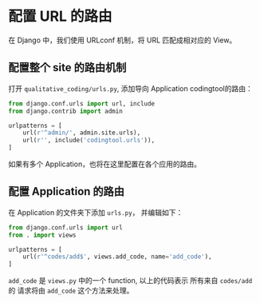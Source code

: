# 配置 URL 的路由

在 Django 中，我们使用 URLconf 机制，将 URL 匹配成相对应的 View。

## 配置整个 site 的路由机制

打开 `qualitative_coding/urls.py`, 添加导向 Application codingtool的路由：

```python
from django.conf.urls import url, include
from django.contrib import admin

urlpatterns = [
    url(r'^admin/', admin.site.urls),
    url(r'', include('codingtool.urls')),
]
```

如果有多个 Application，也将在这里配置在各个应用的路由。

## 配置 Application 的路由

在 Application 的文件夹下添加 `urls.py`， 并编辑如下：

```python
from django.conf.urls import url
from . import views

urlpatterns = [
    url(r'^codes/add$', views.add_code, name='add_code'),
]

```

`add_code` 是 `views.py` 中的一个 function, 以上的代码表示 所有来自 `codes/add` 的 请求将由 `add_code` 这个方法来处理。